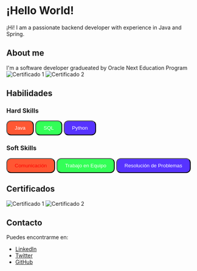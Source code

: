 # ¡Hello World!

¡Hi! I am a passionate backend developer with experience in Java and Spring.

## About me

I'm a software developer gradueated by Oracle Next Education Program
![Certificado 1](ruta/certificado1.png)
![Certificado 2](ruta/certificado2.png)

## Habilidades

### Hard Skills

<button style="border-radius: 12px; padding: 10px 20px; background-color: #FF5733; color: white;">Java</button>
<button style="border-radius: 12px; padding: 10px 20px; background-color: #33FF57; color: white;">SQL</button>
<button style="border-radius: 12px; padding: 10px 20px; background-color: #5733FF; color: white;">Python</button>

### Soft Skills

<button style="border-radius: 12px; padding: 10px 20px; background-color: #FF5733; color: red;">Comunicación</button>
<button style="border-radius: 12px; padding: 10px 20px; background-color: #33FF57; color: white;">Trabajo en Equipo</button>
<button style="border-radius: 12px; padding: 10px 20px; background-color: #5733FF; color: white;">Resolución de Problemas</button>

## Certificados

![Certificado 1](ruta/certificado1.png)
![Certificado 2](ruta/certificado2.png)

## Contacto

Puedes encontrarme en:

- [LinkedIn](https://www.linkedin.com/tu_perfil)
- [Twitter](https://www.twitter.com/tu_perfil)
- [GitHub](https://www.github.com/tu_perfil)
